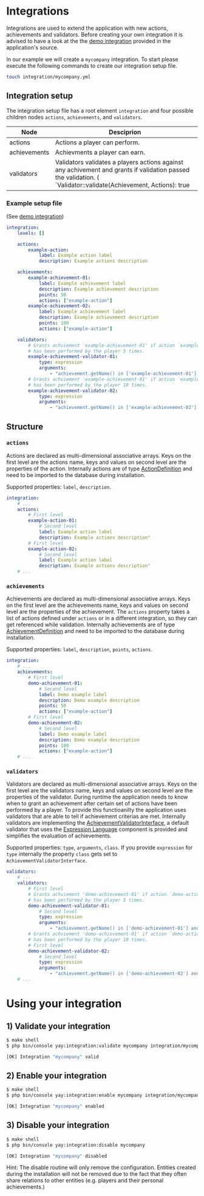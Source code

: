 # Integrations #

Integrations are used to extend the application with new actions, achievements and validators. Before creating your own integration it is advised to have a look at the the [demo integration](integration/demo) provided in the application's source.

In our example we will create a `mycompany` integration. To start please execute the following commands to create our integration setup file.

```bash
touch integration/mycompany.yml
```

## Integration setup

The integration setup file has a root element `integration` and four possible children nodes `actions`, `achievements`, and `validators`.

| Node | Desciprion |
|---|---|
| actions | Actions a player can perform. |
| achievements | Achievments a player can earn. |
| validators | Validators validates a players actions against any achivement and grants if validation passed the validation. ( `Validator::validate(Achievement, Actions): true||false` ) |

### Example setup file
(See [demo integration](integration/demo))

```yml
integration:
    levels: []

    actions:
        example-action:
            label: Example action label
            description: Example actions description

    achievements:
        example-achievement-01:
            label: Example achievement label
            description: Example achievement description
            points: 50
            actions: ["example-action"]
        example-achievement-02:
            label: Example achievement label
            description: Example achievement description
            points: 100
            actions: ["example-action"]

    validators:
        # Grants achviement 'example-achievement-01' if action `example-action`
        # has been performed by the player 5 times.
        example-achievement-validator-01:
            type: expression
            arguments:
                - "achievement.getName() in ['example-achievement-01'] and filteredPersonalActions.count() >= 5"
        # Grants achviement 'example-achievement-01' if action `example-action`
        # has been performed by the player 10 times.
        example-achievement-validator-02:
            type: expression
            arguments:
                - "achievement.getName() in ['example-achievement-02'] and filteredPersonalActions.count() >= 10"

```

## Structure

### `actions`

Actions are declared as multi-dimensional associative arrays. Keys on the first level are the actions name, keys and values on second level are the properties of the action. Internally actions are of type [ActionDefinition](../src/Yay/Component/Entity/Achievement/ActionDefinition.php) and need to be imported to the database during installation.

Supported properties: `label`, `description`.

```yml
integration:
    # ...
    actions:
        # First level
        example-action-01:
            # Second level
            label: Example action label
            description: Example actions description"
        # First level
        example-action-02:
            # Second level
            label: Example action label
            description: Example actions description"
    # ...
```

### `achievements`

Achievements are declared as multi-dimensional associative arrays. Keys on the first level are the achievements name, keys and values on second level are the properties of the achievement. The `actions` property takes a list of actions defined under `actions` or in a different integration, so they can get referenced while validation. Internally achievements are of type [AchievementDefinition](..src/Yay/Component/Entity/Achievement/AchievementDefinition.php) and need to be imported to the database during installation.

Supported properties: `label`, `description`, `points`, `actions`.

```yml
integration:
    # ...
    achievements:
        # First level
        demo-achievement-01:
            # Second level
            label: Demo example label
            description: Demo example description
            points: 50
            actions: ["example-action"]
        # First level
        demo-achievement-02:
            # Second level
            label: Demo example label
            description: Demo example description
            points: 100
            actions: ["example-action"]
    # ...
```

### `validators`

Validators are declared as multi-dimensional associative arrays. Keys on the first level are the validators name, keys and values on second level are the properties of the validator. During runtime the application needs to know when to grant an achievement after certain set of actions have been performed by a player. To provide this functioanilty the application uses validators that are able to tell if achievement criterias are met. Internally validators are implementing the [AchievementValidatorInterface](../src/Yay/Component/Engine/AchievementValidatorInterface.php), a default validator that uses the [Expression Language](https://symfony.com/doc/current/components/expression_language.html) component is provided and simplifies the evaluation of achievements.

Supported properties: `type`, `arguments`, `class`. If you provide `expression` for `type` internally the property `class` gets set to `AchievementValidatorInterface`.

```yml
validators:
    # ...
    validators:
        # First level
        # Grants achviement 'demo-achievement-01' if action `demo-action`
        # has been performed by the player 5 times.
        demo-achievement-validator-01:
            # Second level
            type: expression
            arguments:
                - "achievement.getName() in ['demo-achievement-01'] and filteredPersonalActions.count() >= 5"
        # Grants achviement 'demo-achievement-01' if action `demo-action`
        # has been performed by the player 10 times.
        # First level
        demo-achievement-validator-02:
            # Second level
            type: expression
            arguments:
                - "achievement.getName() in ['demo-achievement-02'] and filteredPersonalActions.count() >= 10"
    # ...
```

# Using your integration

## 1) Validate your integration
```bash
$ make shell
$ php bin/console yay:integration:validate mycompany integration/mycompany

[OK] Integration "mycompany" valid
```

## 2) Enable your integration
```bash
$ make shell
$ php bin/console yay:integration:enable mycompany integration/mycompany

[OK] Integration "mycompany" enabled
```

## 3) Disable your integration
```bash
$ make shell
$ php bin/console yay:integration:disable mycompany

[OK] Integration "mycompany" disabled
```
Hint: The disable routine will only remove the configuration. Entities created during the installation will not be removed due to the fact that they often share relations to other entities (e.g. players and their personal achievements.)
